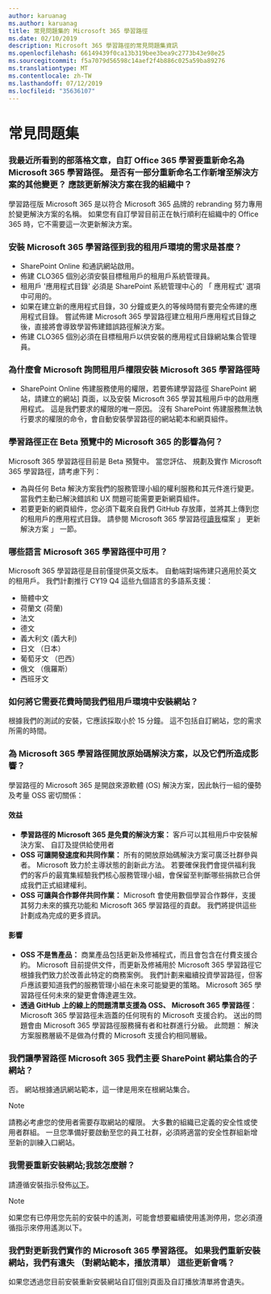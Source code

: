 ```yaml
---
author: karuanag
ms.author: karuanag
title: 常見問題集的 Microsoft 365 學習路徑
ms.date: 02/10/2019
description: Microsoft 365 學習路徑的常見問題集資訊
ms.openlocfilehash: 66149439f0ca13b319bee3bea9c2773b43e98e25
ms.sourcegitcommit: f5a7079d56598c14aef2f4b886c025a59ba89276
ms.translationtype: MT
ms.contentlocale: zh-TW
ms.lasthandoff: 07/12/2019
ms.locfileid: "35636107"
---
```

# <a name="frequently-asked-questions"></a>常見問題集

### <a name="i-recently-saw-a-blog-post-that-custom-learning-for-office-365-is-being-renamed-to-microsoft-365-learning-pathways-are-there-other-changes-being-added-to-the-solution-as-part-of-the-renaming-effort-should-i-update-the-solution-in-my-organization"></a>我最近所看到的部落格文章，自訂 Office 365 學習要重新命名為 Microsoft 365 學習路徑。 是否有一部分重新命名工作新增至解決方案的其他變更？ 應該更新解決方案在我的組織中？

學習路徑版 Microsoft 365 是以符合 Microsoft 365 品牌的 rebranding 努力專用於變更解決方案的名稱。 如果您有自訂學習目前正在執行順利在組織中的 Office 365 時，它不需要這一次更新解決方案。  

### <a name="what-are-the-requirements-for-installing-microsoft-365-learning-pathways-into-my-tenant-environment"></a>安裝 Microsoft 365 學習路徑到我的租用戶環境的需求是甚麼？

- SharePoint Online 和通訊網站啟用。
- 佈建 CLO365 個別必須安裝目標租用戶的租用戶系統管理員。
- 租用戶 '應用程式目錄' 必須是 SharePoint 系統管理中心的 「 應用程式' 選項中可用的。
- 如果在建立新的應用程式目錄，30 分鐘或更久的等候時間有要完全佈建的應用程式目錄。 嘗試佈建 Microsoft 365 學習路徑建立租用戶應用程式目錄之後，直接將會導致學習佈建錯誤路徑解決方案。 
- 佈建 CLO365 個別必須在目標租用戶以供安裝的應用程式目錄網站集合管理員。

### <a name="why-is-microsoft-asking-for-tenant-permissions-when-installing-microsoft-365-learning-pathways"></a>為什麼會 Microsoft 詢問租用戶權限安裝 Microsoft 365 學習路徑時 

- SharePoint Online 佈建服務使用的權限，若要佈建學習路徑 SharePoint 網站，請建立的網站] 頁面，以及安裝 Microsoft 365 學習其租用戶中的啟用應用程式。 這是我們要求的權限的唯一原因。 沒有 SharePoint 佈建服務無法執行要求的權限的命令，會自動安裝學習路徑的網站範本和網頁組件。 

### <a name="what-are-the-implications-of-microsoft-365-learning-pathways-being-in-a-beta-preview"></a>學習路徑正在 Beta 預覽中的 Microsoft 365 的影響為何？ 

Microsoft 365 學習路徑目前是 Beta 預覽中。 當您評估、 規劃及實作 Microsoft 365 學習路徑，請考慮下列：

- 為與任何 Beta 解決方案我們的服務管理小組的權利服務和其元件進行變更。 當我們主動已解決錯誤和 UX 問題可能需要更新網頁組件。
- 若要更新的網頁組件，您必須下載來自我們 GitHub 存放庫，並將其上傳到您的租用戶的應用程式目錄。 請參閱 Microsoft 365 學習路徑[讀我](https://github.com/pnp/custom-learning-office-365/blob/master/README.md)檔案 」 更新解決方案 」 一節。 

### <a name="what-languages-is-microsoft-365-learning-pathways-available-in"></a>哪些語言 Microsoft 365 學習路徑中可用？

Microsoft 365 學習路徑是目前僅提供英文版本。 自動端對端佈建只適用於英文的租用戶。 我們計劃推行 CY19 Q4 這些九個語言的多語系支援： 

- 簡體中文 
- 荷蘭文 (荷蘭) 
- 法文  
- 德文 
- 義大利文 (義大利) 
- 日文 （日本）  
- 葡萄牙文 （巴西） 
- 俄文 （俄羅斯）  
- 西班牙文 

### <a name="how-long-will-it-take-to-install-the-site-in-our-tenant-environment"></a>如何將它需要花費時間我們租用戶環境中安裝網站？

根據我們的測試的安裝，它應該採取小於 15 分鐘。 這不包括自訂網站，您的需求所需的時間。

### <a name="is-microsoft-365-learning-pathways-an-open-source-solution-and-what-are-the-implications"></a>為 Microsoft 365 學習路徑開放原始碼解決方案，以及它們所造成影響？

學習路徑的 Microsoft 365 是開啟來源軟體 (OS) 解決方案，因此執行一組的優勢及考量 OSS 密切關係：

#### <a name="benefits"></a>效益 
- **學習路徑的 Microsoft 365 是免費的解決方案：** 客戶可以其租用戶中安裝解決方案、 自訂及提供給使用者
- **OSS 可讓開發速度和共同作業：** 所有的開放原始碼解決方案可廣泛社群參與者。  Microsoft 致力於主導狀態的創新此方法。  若要確保我們會提供福利我們的客戶的最寬集經驗我們核心服務管理小組，會保留至判斷哪些捐款已合併成我們正式組建權利。  
- **OSS 可讓與合作夥伴共同作業：** Microsoft 會使用數個學習合作夥伴，支援其努力未來的擴充功能和 Microsoft 365 學習路徑的貢獻。 我們將提供這些計劃成為完成的更多資訊。 
    
#### <a name="implications"></a>影響
- **OSS 不是售產品：** 商業產品包括更新及修補程式，而且會包含在付費支援合約。 Microsoft 目前提供文件，而更新及修補用於 Microsoft 365 學習路徑它根據我們致力於改善此特定的商務案例。 我們計劃来繼續投資學習路徑，但客戶應該要知道我們的服務管理小組在未來可能變更的策略。 Microsoft 365 學習路徑任何未來的變更會傳達遲生效。 
- **透過 GitHub 上的線上的問題清單支援為 OSS、 Microsoft 365 學習路徑**： Microsoft 365 學習路徑未涵蓋的任何現有的 Microsoft 支援合約。 送出的問題會由 Microsoft 365 學習路徑服務擁有者和社群進行分級。 此問題： 解決方案服務層級不是做為付費的 Microsoft 支援合約相同層級。  

### <a name="can-we-make-the-microsoft-365-learning-pathways-a-subsite-of-our-primary-sharepoint-site-collection"></a>我們讓學習路徑 Microsoft 365 我們主要 SharePoint 網站集合的子網站？

否。 網站根據通訊網站範本，這一律是用來在根網站集合。

> [!NOTE]
> 請務必考慮您的使用者需要存取網站的權限。 大多數的組織已定義的安全性或使用者群組。 一旦您準備好要啟動至您的員工社群，必須將適當的安全性群組新增至新的訓練入口網站。

### <a name="i-need-to-reinstall-the-site-what-should-i-do"></a>我需要重新安裝網站;我該怎麼辦？

請遵循安裝指示發佈[以下](custom_provision.md)。

> [!NOTE]
> 如果您有已停用您先前的安裝中的遙測，可能會想要繼續使用遙測停用，您必須遵循指示來停用遙測以下。

### <a name="we-made-updates-to-our-implementation-of-microsoft-365-learning-pathways-will-we-lose-these-updates-made-to-site-template-playlists-if-we-reinstall-the-site"></a>我們對更新我們實作的 Microsoft 365 學習路徑。 如果我們重新安裝網站，我們有遺失 （對網站範本，播放清單） 這些更新會嗎？

如果您透過您目前安裝重新安裝網站自訂個別頁面及自訂播放清單將會遺失。  